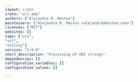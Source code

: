 ```yaml
---
layout: crate
crate: "uri_ada"
authors: ["Alejandro R. Mosteo"]
maintainers: ["Alejandro R. Mosteo <alejandro@mosteo.com>"]
licenses: ["MIT"]
websites: []
tags: ["uri",
"url",
"utility"]
version: "2.0.0"
short_description: "Processing of URI strings"
dependencies: []
configuration_variables: []
configuration_values: []

---
```



